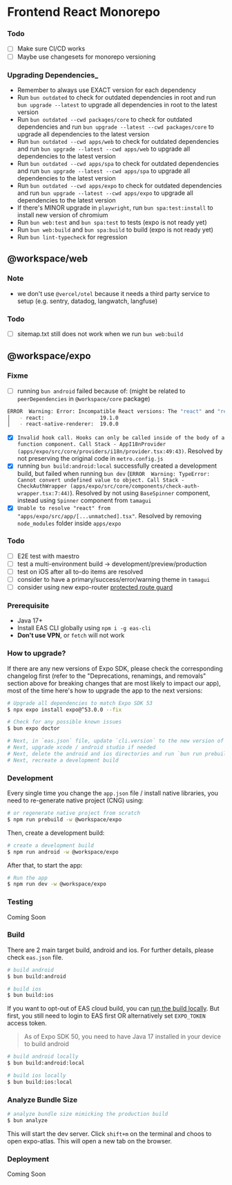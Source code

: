 # Frontend React Monorepo

### Todo

- [ ] Make sure CI/CD works
- [ ] Maybe use changesets for monorepo versioning

### Upgrading Dependencies\_

- Remember to always use EXACT version for each dependency
- Run `bun outdated` to check for outdated dependencies in root and run `bun upgrade --latest` to upgrade all dependencies in root to the latest version
- Run `bun outdated --cwd packages/core` to check for outdated dependencies and run `bun upgrade --latest --cwd packages/core` to upgrade all dependencies to the latest version
- Run `bun outdated --cwd apps/web` to check for outdated dependencies and run `bun upgrade --latest --cwd apps/web` to upgrade all dependencies to the latest version
- Run `bun outdated --cwd apps/spa` to check for outdated dependencies and run `bun upgrade --latest --cwd apps/spa` to upgrade all dependencies to the latest version
- Run `bun outdated --cwd apps/expo` to check for outdated dependencies and run `bun upgrade --latest --cwd apps/expo` to upgrade all dependencies to the latest version
- If there's MINOR upgrade in `playwright`, run `bun spa:test:install` to install new version of chromium
- Run `bun web:test` and `bun spa:test` to tests (expo is not ready yet)
- Run `bun web:build` and `bun spa:build` to build (expo is not ready yet)
- Run `bun lint-typecheck` for regression

## @workspace/web

### Note

- we don't use `@vercel/otel` because it needs a third party service to setup (e.g. sentry, datadog, langwatch, langfuse)

### Todo

- [ ] sitemap.txt still does not work when we run `bun web:build`

## @workspace/expo

### Fixme

- [ ] running `bun android` failed because of: (might be related to `peerDependencies` in `@workspace/core` package)

```bash
ERROR  Warning: Error: Incompatible React versions: The "react" and "react-native-renderer" packages must have the exact same version. Instead got:
│   - react:                  19.1.0
│   - react-native-renderer:  19.0.0
```

- [x] `Invalid hook call. Hooks can only be called inside of the body of a function component. Call Stack - AppI18nProvider (apps/expo/src/core/providers/i18n/provider.tsx:49:43)`. Resolved by not preserving the original code in `metro.config.js`
- [x] running `bun build:android:local` successfully created a development build, but failed when running `bun dev` (`ERROR  Warning: TypeError: Cannot convert undefined value to object. Call Stack - CheckAuthWrapper (apps/expo/src/core/components/check-auth-wrapper.tsx:7:44)`). Resolved by not using `BaseSpinner` component, instead using `Spinner` component from `tamagui`
- [x] `Unable to resolve "react" from "apps/expo/src/app/[...unmatched].tsx"`. Resolved by removing `node_modules` folder inside `apps/expo`

### Todo

<!-- - [ ] remove `tamagui`, install `nativewind` and `gluestack`. -->

- [ ] E2E test with maestro
- [ ] test a multi-environment build -> development/preview/production
- [ ] test on iOS after all to-do items are resolved
- [ ] consider to have a primary/success/error/warning theme in `tamagui`
- [ ] consider using new expo-router [protected route guard](https://docs.expo.dev/router/advanced/protected/)

### Prerequisite

- Java 17+
- Install EAS CLI globally using `npm i -g eas-cli`
- **Don't use VPN**, or `fetch` will not work

### How to upgrade?

If there are any new versions of Expo SDK, please check the corresponding changelog first (refer to the "Deprecations, renamings, and removals" section above for breaking changes that are most likely to impact our app), most of the time here's how to upgrade the app to the next versions:

```bash
# Upgrade all dependencies to match Expo SDK 53
$ npx expo install expo@^53.0.0 --fix

# Check for any possible known issues
$ bun expo doctor

# Next, in `eas.json` file, update `cli.version` to the new version of `eas-cli` global package
# Next, upgrade xcode / android studio if needed
# Next, delete the android and ios directories and run `bun run prebuild` again
# Next, recreate a development build
```

### Development

Every single time you change the `app.json` file / install native libraries, you need to re-generate native project (CNG) using:

```bash
# or regenerate native project from scratch
$ npm run prebuild -w @workspace/expo
```

Then, create a development build:

```bash
# create a development build
$ npm run android -w @workspace/expo
```

After that, to start the app:

```bash
# Run the app
$ npm run dev -w @workspace/expo
```

### Testing

Coming Soon

### Build

There are 2 main target build, android and ios. For further details, please check `eas.json` file.

```bash
# build android
$ bun build:android

# build ios
$ bun build:ios
```

If you want to opt-out of EAS cloud build, you can [run the build locally](https://docs.expo.dev/build-reference/local-builds/). But first, you still need to login to EAS first OR alternatively set `EXPO_TOKEN` access token.

> As of Expo SDK 50, you need to have Java 17 installed in your device to build android

```bash
# build android locally
$ bun build:android:local

# build ios locally
$ bun build:ios:local
```

### Analyze Bundle Size

```bash
# analyze bundle size mimicking the production build
$ bun analyze
```

This will start the dev server. Click `shift+m` on the terminal and choos to open expo-atlas. This will open a new tab on the browser.

### Deployment

Coming Soon
